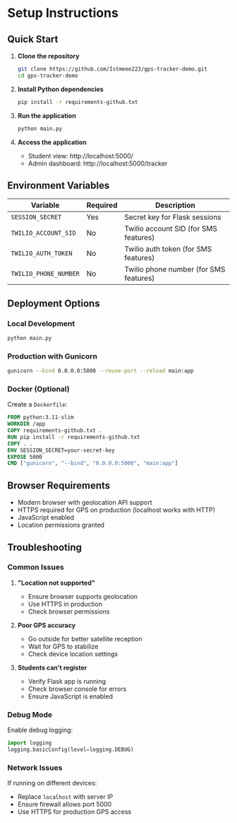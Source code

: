 # Setup Instructions

## Quick Start

1. **Clone the repository**
   ```bash
   git clone https://github.com/Istmeee223/gps-tracker-demo.git
   cd gps-tracker-demo
   ```

2. **Install Python dependencies**
   ```bash
   pip install -r requirements-github.txt
   ```

4. **Run the application**
   ```bash
   python main.py
   ```

5. **Access the application**
   - Student view: http://localhost:5000/
   - Admin dashboard: http://localhost:5000/tracker

## Environment Variables

| Variable | Required | Description |
|----------|----------|-------------|
| `SESSION_SECRET` | Yes | Secret key for Flask sessions |
| `TWILIO_ACCOUNT_SID` | No | Twilio account SID (for SMS features) |
| `TWILIO_AUTH_TOKEN` | No | Twilio auth token (for SMS features) |
| `TWILIO_PHONE_NUMBER` | No | Twilio phone number (for SMS features) |

## Deployment Options

### Local Development
```bash
python main.py
```

### Production with Gunicorn
```bash
gunicorn --bind 0.0.0.0:5000 --reuse-port --reload main:app
```

### Docker (Optional)
Create a `Dockerfile`:
```dockerfile
FROM python:3.11-slim
WORKDIR /app
COPY requirements-github.txt .
RUN pip install -r requirements-github.txt
COPY . .
ENV SESSION_SECRET=your-secret-key
EXPOSE 5000
CMD ["gunicorn", "--bind", "0.0.0.0:5000", "main:app"]
```

## Browser Requirements

- Modern browser with geolocation API support
- HTTPS required for GPS on production (localhost works with HTTP)
- JavaScript enabled
- Location permissions granted

## Troubleshooting

### Common Issues

1. **"Location not supported"**
   - Ensure browser supports geolocation
   - Use HTTPS in production
   - Check browser permissions

2. **Poor GPS accuracy**
   - Go outside for better satellite reception
   - Wait for GPS to stabilize
   - Check device location settings

3. **Students can't register**
   - Verify Flask app is running
   - Check browser console for errors
   - Ensure JavaScript is enabled

### Debug Mode

Enable debug logging:
```python
import logging
logging.basicConfig(level=logging.DEBUG)
```

### Network Issues

If running on different devices:
- Replace `localhost` with server IP
- Ensure firewall allows port 5000
- Use HTTPS for production GPS access